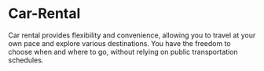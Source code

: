 # Car-Rental
Car rental provides flexibility and convenience, allowing you to travel at your own pace and explore various destinations. You have the freedom to choose when and where to go, without relying on public transportation schedules.

